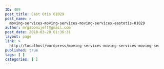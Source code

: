 ```yaml
---
ID: 409
post_title: East Otis 01029
post_name: >
  moving-services-moving-services-moving-services-eastotis-01029
author: mrgabonijeff@gmail.com
post_date: 2018-03-28 01:36:31
layout: page
link: >
  http://localhost/wordpress/moving-services-moving-services-moving-services-eastotis-01029/
published: true
tags: [ ]
categories: [ ]
---
```

